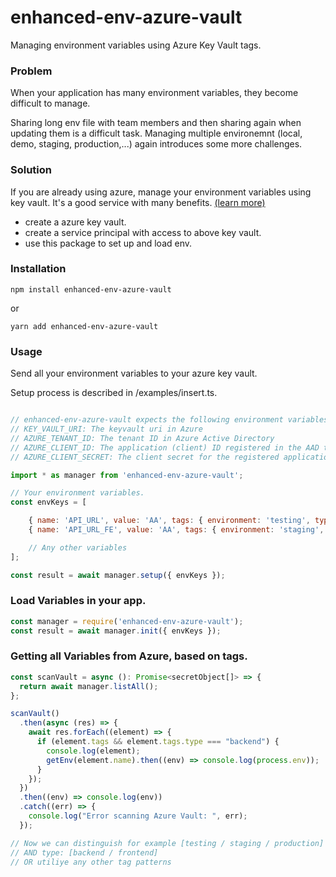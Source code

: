 enhanced-env-azure-vault
========================
Managing environment variables using Azure Key Vault tags.

### Problem
When your application has many environment variables, they 
become difficult to manage. 

Sharing long env file with team members and then sharing again when updating them is a difficult task.
Managing multiple environemnt (local, demo, staging, production,...) again introduces some more challenges.

### Solution
If you are already using azure, manage your environment variables using key vault. It's a good service with many
benefits. [(learn more)](https://azure.microsoft.com/en-us/services/key-vault/)
- create a azure key vault.
- create a service principal with access to above key vault.
- use this package to set up and load env.

### Installation

```npm
npm install enhanced-env-azure-vault
```
or
```yarn
yarn add enhanced-env-azure-vault
```
### Usage
Send all your environment variables to your azure key vault.

Setup process is described in /examples/insert.ts.

```javascript

// enhanced-env-azure-vault expects the following environment variables
// KEY_VAULT_URI: The keyvault uri in Azure
// AZURE_TENANT_ID: The tenant ID in Azure Active Directory
// AZURE_CLIENT_ID: The application (client) ID registered in the AAD tenant
// AZURE_CLIENT_SECRET: The client secret for the registered application

import * as manager from 'enhanced-env-azure-vault';

// Your environment variables.
const envKeys = [

    { name: 'API_URL', value: 'AA', tags: { environment: 'testing', type: 'backend' } },
    { name: 'API_URL_FE', value: 'AA', tags: { environment: 'staging', type: 'frontend' } }

    // Any other variables
];

const result = await manager.setup({ envKeys });

```

### Load Variables in your app.
 
```javascript
const manager = require('enhanced-env-azure-vault');
const result = await manager.init({ envKeys });

```
  
### Getting all Variables from Azure, based on tags. 

```javascript
const scanVault = async (): Promise<secretObject[]> => {
  return await manager.listAll();
};

scanVault()
  .then(async (res) => {
    await res.forEach((element) => {
      if (element.tags && element.tags.type === "backend") {
        console.log(element);
        getEnv(element.name).then((env) => console.log(process.env));
      }
    });
  })
  .then((env) => console.log(env))
  .catch((err) => {
    console.log("Error scanning Azure Vault: ", err);
  });

// Now we can distinguish for example [testing / staging / production] environments
// AND type: [backend / frontend]
// OR utiliye any other tag patterns 
```